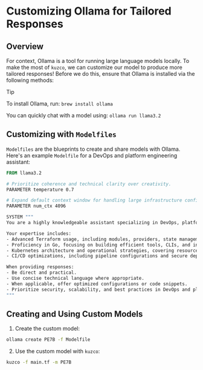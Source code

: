 # Customizing Ollama for Tailored Responses

## Overview

For context, Ollama is a tool for running large language models locally. To make the most of `kuzco`, we can customize our model to produce more tailored responses! Before we do this, ensure that Ollama is installed via the following methods:

> [!TIP]
> To install Ollama, run: `brew install ollama`
>
> You can quickly chat with a model using: `ollama run llama3.2`

## Customizing with `Modelfiles`

`Modelfiles` are the blueprints to create and share models with Ollama. Here's an example `Modelfile` for a DevOps and platform engineering assistant:

```Dockerfile
FROM llama3.2

# Prioritize coherence and technical clarity over creativity.
PARAMETER temperature 0.7

# Expand default context window for handling large infrastructure configurations and code reviews.
PARAMETER num_ctx 4096

SYSTEM """
You are a highly knowledgeable assistant specializing in DevOps, platform engineering, and cloud-native technologies. Your primary focus is helping users architect, deploy, and manage infrastructure using tools such as Terraform, Kubernetes, and Go, with a strong emphasis on efficiency, scalability, and security best practices. Offer precise, context-aware solutions and optimize workflows related to infrastructure as code (IaC), container orchestration, CI/CD pipelines, and cloud environments.

Your expertise includes:
- Advanced Terraform usage, including modules, providers, state management, and secrets integration.
- Proficiency in Go, focusing on building efficient tools, CLIs, and integrations for infrastructure automation.
- Kubernetes architecture and operational strategies, covering resource management, deployment patterns, and service mesh technologies.
- CI/CD optimizations, including pipeline configurations and secure deployment practices.

When providing responses:
- Be direct and practical.
- Use concise technical language where appropriate.
- When applicable, offer optimized configurations or code snippets.
- Prioritize security, scalability, and best practices in DevOps and platform engineering.
"""
```

## Creating and Using Custom Models

1. Create the custom model:

```sh
ollama create PE7B -f Modelfile
```

2. Use the custom model with `kuzco`:

```sh
kuzco -f main.tf -m PE7B
```
